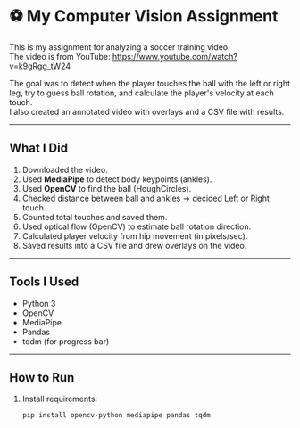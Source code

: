# ⚽ My Computer Vision Assignment

This is my assignment for analyzing a soccer training video.  
The video is from YouTube: https://www.youtube.com/watch?v=k9gRgg_tW24  

The goal was to detect when the player touches the ball with the left or right leg, try to guess ball rotation, and calculate the player's velocity at each touch.  
I also created an annotated video with overlays and a CSV file with results.

---

## What I Did
1. Downloaded the video.
2. Used **MediaPipe** to detect body keypoints (ankles).
3. Used **OpenCV** to find the ball (HoughCircles).
4. Checked distance between ball and ankles → decided Left or Right touch.
5. Counted total touches and saved them.
6. Used optical flow (OpenCV) to estimate ball rotation direction.
7. Calculated player velocity from hip movement (in pixels/sec).
8. Saved results into a CSV file and drew overlays on the video.

---

## Tools I Used
- Python 3
- OpenCV
- MediaPipe
- Pandas
- tqdm (for progress bar)

---

## How to Run
1. Install requirements:
   ```bash
   pip install opencv-python mediapipe pandas tqdm
